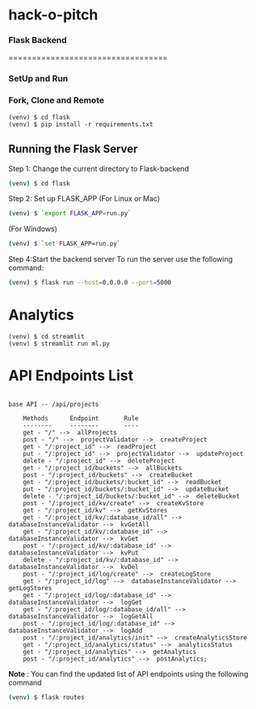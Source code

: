 # hack-o-pitch


### Flask Backend
==================================

### SetUp and Run

### Fork, Clone and Remote

    (venv) $ cd flask
    (venv) $ pip install -r requirements.txt

## Running the Flask Server

Step 1: Change the current directory to Flask-backend
```sh
(venv) $ cd flask
```

Step 2: Set up FLASK_APP
(For Linux or Mac)
```sh
(venv) $ `export FLASK_APP=run.py`
```

(For Windows)
```sh
(venv) $ `set FLASK_APP=run.py`
```


Step 4:Start the backend server
To run the server use the following command:
```sh
(venv) $ flask run --host=0.0.0.0 --port=5000
```

# Analytics

```
(venv) $ cd streamlit
(venv) $ streamlit run ml.py

```


# API Endpoints List

```

base API -- /api/projects

    Methods      Endpoint       Rule
    --------     --------       ----
    get - "/" -->  allProjects
    post - "/" -->  projectValidator -->  createProject
    get - "/:project_id" -->  readProject
    put - "/:project_id" -->  projectValidator -->  updateProject
    delete - "/:project_id" -->  deleteProject
    get - "/:project_id/buckets" -->  allBuckets
    post - "/:project_id/buckets" -->  createBucket
    get - "/:project_id/buckets/:bucket_id" -->  readBucket
    put - "/:project_id/buckets/:bucket_id" -->  updateBucket
    delete - "/:project_id/buckets/:bucket_id" -->  deleteBucket
    post - "/:project_id/kv/create" -->  createKvStore
    get - "/:project_id/kv" -->  getKvStores
    get - "/:project_id/kv/:database_id/all" -->  databaseInstanceValidator -->  kvGetAll
    get - "/:project_id/kv/:database_id" -->  databaseInstanceValidator -->  kvGet
    post - "/:project_id/kv/:database_id" -->  databaseInstanceValidator -->  kvPut
    delete - "/:project_id/kv/:database_id" -->  databaseInstanceValidator -->  kvDel
    post - "/:project_id/log/create" -->  createLogStore
    get - "/:project_id/log" -->  databaseInstanceValidator -->  getLogStores
    get - "/:project_id/log/:database_id" -->  databaseInstanceValidator -->  logGet
    get - "/:project_id/log/:database_id/all" -->  databaseInstanceValidator -->  logGetAll
    post - "/:project_id/log/:database_id" -->  databaseInstanceValidator -->  logAdd
    post - "/:project_id/analytics/init" -->  createAnalyticsStore
    get - "/:project_id/analytics/status" -->  analyticsStatus
    get - "/:project_id/analytics" -->  getAnalytics
    post - "/:project_id/analytics" -->  postAnalytics;
```

**Note** : You can find the updated list of API endpoints using the following command
```sh
(venv) $ flask routes
```
